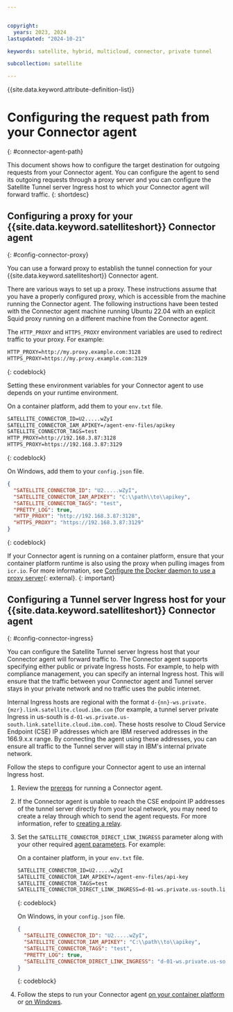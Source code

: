```yaml
---


copyright:
  years: 2023, 2024
lastupdated: "2024-10-21"

keywords: satellite, hybrid, multicloud, connector, private tunnel

subcollection: satellite

---
```


{{site.data.keyword.attribute-definition-list}}

# Configuring the request path from your Connector agent
{: #connector-agent-path}

This document shows how to configure the target destination for outgoing requests from your Connector agent. You can configure the agent to send its outgoing requests through a proxy server and you can configure the Satellite Tunnel server Ingress host to which your Connector agent will forward traffic.
{: shortdesc}


## Configuring a proxy for your {{site.data.keyword.satelliteshort}} Connector agent
{: #config-connector-proxy}

You can use a forward proxy to establish the tunnel connection for your {{site.data.keyword.satelliteshort}} Connector agent.

There are various ways to set up a proxy. These instructions assume that you have a properly configured proxy, which is accessible from the machine running the Connector agent. The following instructions have been tested with the Connector agent machine running Ubuntu 22.04 with an explicit Squid proxy running on a different machine from the Connector agent.

The `HTTP_PROXY` and `HTTPS_PROXY` environment variables are used to redirect traffic to your proxy. For example:

```txt
HTTP_PROXY=http://my.proxy.example.com:3128
HTTPS_PROXY=https://my.proxy.example.com:3129
```
{: codeblock}

Setting these environment variables for your Connector agent to use depends on your runtime environment.

On a container platform, add them to your `env.txt` file.

```txt
SATELLITE_CONNECTOR_ID=U2.....wZyI
SATELLITE_CONNECTOR_IAM_APIKEY=/agent-env-files/apikey
SATELLITE_CONNECTOR_TAGS=test
HTTP_PROXY=http://192.168.3.87:3128
HTTPS_PROXY=https://192.168.3.87:3129
```
{: codeblock}

On Windows, add them to your `config.json` file.

```json
{
  "SATELLITE_CONNECTOR_ID": "U2.....wZyI",
  "SATELLITE_CONNECTOR_IAM_APIKEY": "C:\\path\\to\\apikey",
  "SATELLITE_CONNECTOR_TAGS": "test",
  "PRETTY_LOG": true,
  "HTTP_PROXY": "http://192.168.3.87:3128",
  "HTTPS_PROXY": "https://192.168.3.87:3129"
}
```
{: codeblock}

If your Connector agent is running on a container platform, ensure that your container platform runtime is also using the proxy when pulling images from `icr.io`. For more information, see [Configure the Docker daemon to use a proxy server](https://docs.docker.com/engine/daemon/proxy/#httphttps-proxy){: external}.
{: important}


## Configuring a Tunnel server Ingress host for your {{site.data.keyword.satelliteshort}} Connector agent
{: #config-connector-ingress}

You can configure the Satellite Tunnel server Ingress host that your Connector agent will forward traffic to. The Connector agent supports specifying either public or private Ingress hosts. For example, to help with compliance management, you can specify an internal Ingress host. This will ensure that the traffic between your Connector agent and Tunnel server stays in your private network and no traffic uses the public internet.

Internal Ingress hosts are regional with the format `d-{nn}-ws.private.{mzr}.link.satellite.cloud.ibm.com` (for example, a tunnel server private Ingress in us-south is `d-01-ws.private.us-south.link.satellite.cloud.ibm.com`).
These hosts resolve to Cloud Service Endpoint (CSE) IP addresses which are IBM reserved addresses in the 166.9.x.x range. By connecting the agent using these addresses, you can ensure all traffic to the Tunnel server will stay in IBM's internal private network.

Follow the steps to configure your Connector agent to use an internal Ingress host.

1. Review the [prereqs](/docs/satellite?topic=satellite-run-agent-locally#agent-prepreqs) for running a Connector agent.

1. If the Connector agent is unable to reach the CSE endpoint IP addresses of the tunnel server directly from your local network, you may need to create a relay through which to send the agent requests. For more information, refer to [creating a relay](/docs/satellite?topic=satellite-direct-link-tutorial#dl-create-coreos-relay).

1. Set the `SATELLITE_CONNECTOR_DIRECT_LINK_INGRESS` parameter along with your other required [agent parameters](/docs/satellite?topic=satellite-run-agent-locally#review-parameters). For example:

    On a container platform, in your `env.txt` file.

    ```txt
    SATELLITE_CONNECTOR_ID=U2.....wZyI
    SATELLITE_CONNECTOR_IAM_APIKEY=/agent-env-files/api-key
    SATELLITE_CONNECTOR_TAGS=test
    SATELLITE_CONNECTOR_DIRECT_LINK_INGRESS=d-01-ws.private.us-south.link.satellite.cloud.ibm.com
    ```
    {: codeblock}

    On Windows, in your `config.json` file.

    ```json
    {
      "SATELLITE_CONNECTOR_ID": "U2.....wZyI",
      "SATELLITE_CONNECTOR_IAM_APIKEY": "C:\\path\\to\\apikey",
      "SATELLITE_CONNECTOR_TAGS": "test",
      "PRETTY_LOG": true,
      "SATELLITE_CONNECTOR_DIRECT_LINK_INGRESS": "d-01-ws.private.us-south.link.satellite.cloud.ibm.com"
    }
    ```
    {: codeblock}

1. Follow the steps to run your Connector agent [on your container platform](/docs/satellite?topic=satellite-run-agent-locally#connector-agent-container-platform) or [on Windows](/docs/satellite?topic=satellite-run-agent-locally#run-agent-windows).
